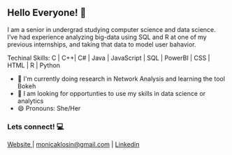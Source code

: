 ## Hello Everyone!  👋

I am a senior in undergrad studying computer science and data science. I’ve had experience analyzing big-data using SQL and R at one of my previous internships, and taking that data to model user bahavior. 

Techinal Skills:  C | C++| C# | Java | JavaScript | SQL | PowerBI | CSS | HTML | R | Python



- 🌱 I'm currently doing research in Network Analysis and learning the tool Bokeh
- 💬 I am looking for opportunties to use my skills in data science or analytics
- 😄 Pronouns: She/Her

### Lets connect! 💻
  <a href="https://monicaklosin.herokuapp.com/">Website </a> |  monicaklosin@gmail.com |  <a href="https://www.linkedin.com/in/monica-klosin-476316b6/">Linkedin</a>



<!--
**klosinm/klosinm** is a ✨ _special_ ✨ repository because its `README.md` (this file) appears on your GitHub profile.

Here are some ideas to get you started:

- 🔭 I’m currently working on ...
- 🌱 I’m currently learning ...
- 👯 I’m looking to collaborate on ...
- 🤔 I’m looking for help with ...
- 💬 Ask me about ...
- 📫 How to reach me: ...
- 😄 Pronouns: ...
- ⚡ Fun fact: ...
-->
